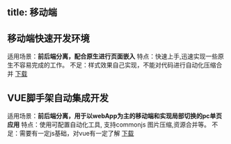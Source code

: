 title: 移动端
---

## 移动端快速开发环境

适用场景：**前后端分离，配合原生进行页面嵌入**
特点：快速上手,迅速实现一些原生不容易完成的工作。
不足：样式效果自己实现，不能对代码进行自动化压缩合并
[下载](../../../code/web-app2.zip)

## VUE脚手架自动集成开发

适用场景：**前后端分离，用于以webApp为主的移动端和实现局部切换的pc单页应用**
特点：使用可配置自动化工具, 支持commonjs 图片压缩,资源合并等。
不足：需要有一定js基础，对vue有一定了解
[下载](../../../code/pc-静态页面模版-webpack.zip)




